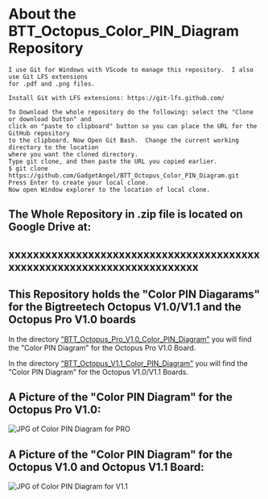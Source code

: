 # About the BTT_Octopus_Color_PIN_Diagram Repository

```
I use Git for Windows with VScode to manage this repository.  I also use Git LFS extensions
for .pdf and .png files.

Install Git with LFS extensions: https://git-lfs.github.com/

To Download the whole repository do the following: select the "Clone or download button" and 
click on "paste to clipboard" button so you can place the URL for the GitHub repository 
to the clipboard. Now Open Git Bash.  Change the current working directory to the location 
where you want the cloned directory.
Type git clone, and then paste the URL you copied earlier.
$ git clone https://github.com/GadgetAngel/BTT_Octopus_Color_PIN_Diagram.git
Press Enter to create your local clone.
Now open Window explorer to the location of local clone.
```
## The Whole Repository in .zip file is located on Google Drive at: 

## xxxxxxxxxxxxxxxxxxxxxxxxxxxxxxxxxxxxxxxxxxxxxxxxxxxxxxxxxxxxxxxxxxxxxxxx


## This Repository holds the "Color PIN Diagarams" for the Bigtreetech Octopus V1.0/V1.1 and the Octopus Pro V1.0 boards


In the directory ["BTT_Octopus_Pro_V1.0_Color_PIN_Diagram"](https://github.com/GadgetAngel/BTT_Octopus_Color_PIN_Diagram/tree/main/BTT_Octopus_Pro_V1.0_Color_PIN_Diagram) you will find the "Color PIN Diagram" for the Octopus Pro V1.0 Board.

In the directory ["BTT_Octopus_V1.1_Color_PIN_Diagram"](https://github.com/GadgetAngel/BTT_Octopus_Color_PIN_Diagram/tree/main/BTT_Octopus_V1.1_Color_PIN_Diagram) you will find the "Color PIN Diagram" for the Octopus V1.0/V1.1 Boards.


## A Picture of the "Color PIN Diagram" for the Octopus Pro V1.0:

![JPG of Color PIN Diagram for PRO](/BTT_Octopus_Pro_V1.0_Color_PIN_Diagram/BIGTREETECH-Octopus-Pro-V1.0-color-PIN-V2.1.jpg)


## A Picture of the "Color PIN Diagram" for the Octopus V1.0 and Octopus V1.1 Board:


![JPG of Color PIN Diagram for V1.1](/BTT_Octopus_V1.1_Color_PIN_Diagram/BIGTREETECH-Octopus-1.1-color-PIN.jpg)